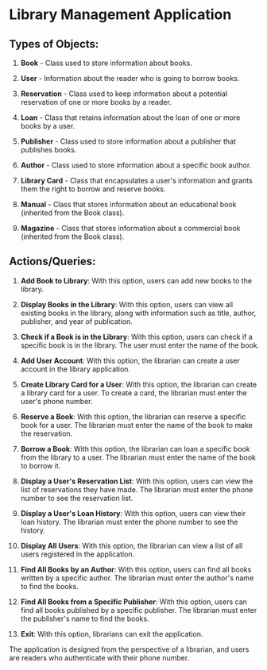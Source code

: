 # Library Management Application

## Types of Objects:

1. **Book** - Class used to store information about books.

2. **User** - Information about the reader who is going to borrow books.

3. **Reservation** - Class used to keep information about a potential reservation of one or more books by a reader.

4. **Loan** - Class that retains information about the loan of one or more books by a user.

5. **Publisher** - Class used to store information about a publisher that publishes books.

6. **Author** - Class used to store information about a specific book author.

7. **Library Card** - Class that encapsulates a user's information and grants them the right to borrow and reserve books.

8. **Manual** - Class that stores information about an educational book (inherited from the Book class).

9. **Magazine** - Class that stores information about a commercial book (inherited from the Book class).

## Actions/Queries:

1. **Add Book to Library**: With this option, users can add new books to the library.

2. **Display Books in the Library**: With this option, users can view all existing books in the library, along with information such as title, author, publisher, and year of publication.

3. **Check if a Book is in the Library**: With this option, users can check if a specific book is in the library. The user must enter the name of the book.

4. **Add User Account**: With this option, the librarian can create a user account in the library application.

5. **Create Library Card for a User**: With this option, the librarian can create a library card for a user. To create a card, the librarian must enter the user's phone number.

6. **Reserve a Book**: With this option, the librarian can reserve a specific book for a user. The librarian must enter the name of the book to make the reservation.

7. **Borrow a Book**: With this option, the librarian can loan a specific book from the library to a user. The librarian must enter the name of the book to borrow it.

8. **Display a User's Reservation List**: With this option, users can view the list of reservations they have made. The librarian must enter the phone number to see the reservation list.

9. **Display a User's Loan History**: With this option, users can view their loan history. The librarian must enter the phone number to see the history.

10. **Display All Users**: With this option, the librarian can view a list of all users registered in the application.

11. **Find All Books by an Author**: With this option, users can find all books written by a specific author. The librarian must enter the author's name to find the books.

12. **Find All Books from a Specific Publisher**: With this option, users can find all books published by a specific publisher. The librarian must enter the publisher's name to find the books.

13. **Exit**: With this option, librarians can exit the application.

The application is designed from the perspective of a librarian, and users are readers who authenticate with their phone number.
